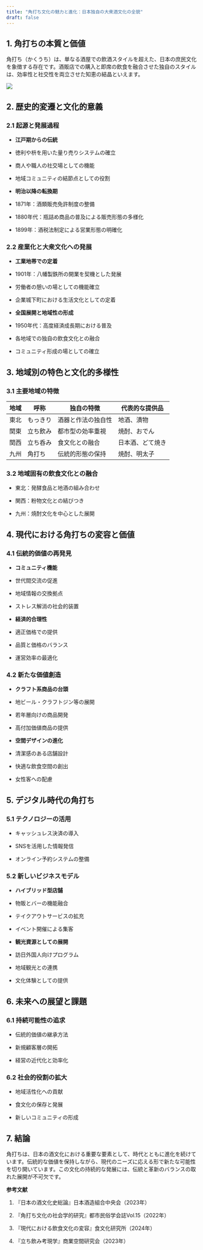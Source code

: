 ```yaml
---
title: "角打ち文化の魅力と進化：日本独自の大衆酒文化の全貌"
draft: false
---
```


## 1\. 角打ちの本質と価値

角打ち（かくうち）は、単なる酒屋での飲酒スタイルを超えた、日本の庶民文化を象徴する存在です。酒販店での購入と即席の飲食を融合させた独自のスタイルは、効率性と社交性を両立させた知恵の結晶といえます。

![](images/9d7c8e1373c3c5e3ef884a04997931d4996a2c4317a0d8bcf9c66250f9b8ec0e.png)

## 2\. 歴史的変遷と文化的意義

### 2.1 起源と発展過程

- **江戸期からの伝統**

- 徳利や枡を用いた量り売りシステムの確立

- 商人や職人の社交場としての機能

- 地域コミュニティの結節点としての役割

- **明治以降の転換期**

- 1871年：酒類販売免許制度の整備

- 1880年代：瓶詰め商品の普及による販売形態の多様化

- 1899年：酒税法制定による営業形態の明確化

### 2.2 産業化と大衆文化への発展

- **工業地帯での定着**

- 1901年：八幡製鉄所の開業を契機とした発展

- 労働者の憩いの場としての機能確立

- 企業城下町における生活文化としての定着

- **全国展開と地域性の形成**

- 1950年代：高度経済成長期における普及

- 各地域での独自の飲食文化との融合

- コミュニティ形成の場としての確立

## 3\. 地域別の特色と文化的多様性

### 3.1 主要地域の特徴

| 地域 | 呼称 | 独自の特徴 | 代表的な提供品 |
| --- | --- | --- | --- |
| 東北 | もっきり | 酒器と作法の独自性 | 地酒、漬物 |
| 関東 | 立ち飲み | 都市型の効率重視 | 焼酎、おでん |
| 関西 | 立ち呑み | 食文化との融合 | 日本酒、どて焼き |
| 九州 | 角打ち | 伝統的形態の保持 | 焼酎、明太子 |

### 3.2 地域固有の飲食文化との融合

- 東北：発酵食品と地酒の組み合わせ

- 関西：粉物文化との結びつき

- 九州：焼酎文化を中心とした展開

## 4\. 現代における角打ちの変容と価値

### 4.1 伝統的価値の再発見

- **コミュニティ機能**

- 世代間交流の促進

- 地域情報の交換拠点

- ストレス解消の社会的装置

- **経済的合理性**

- 適正価格での提供

- 品質と価格のバランス

- 運営効率の最適化

### 4.2 新たな価値創造

- **クラフト系商品の台頭**

- 地ビール・クラフトジン等の展開

- 若年層向けの商品開発

- 高付加価値商品の提供

- **空間デザインの進化**

- 清潔感のある店舗設計

- 快適な飲食空間の創出

- 女性客への配慮

## 5\. デジタル時代の角打ち

### 5.1 テクノロジーの活用

- キャッシュレス決済の導入

- SNSを活用した情報発信

- オンライン予約システムの整備

### 5.2 新しいビジネスモデル

- **ハイブリッド型店舗**

- 物販とバーの機能融合

- テイクアウトサービスの拡充

- イベント開催による集客

- **観光資源としての展開**

- 訪日外国人向けプログラム

- 地域観光との連携

- 文化体験としての提供

## 6\. 未来への展望と課題

### 6.1 持続可能性の追求

- 伝統的価値の継承方法

- 新規顧客層の開拓

- 経営の近代化と効率化

### 6.2 社会的役割の拡大

- 地域活性化への貢献

- 食文化の保存と発展

- 新しいコミュニティの形成

## 7\. 結論

角打ちは、日本の酒文化における重要な要素として、時代とともに進化を続けています。伝統的な価値を保持しながら、現代のニーズに応える形で新たな可能性を切り開いています。この文化の持続的な発展には、伝統と革新のバランスの取れた展開が不可欠です。

**参考文献**

1. 『日本の酒文化史総論』日本酒造組合中央会（2023年）

3. 『角打ち文化の社会学的研究』都市民俗学会誌Vol.15（2022年）

5. 『現代における飲食文化の変容』食文化研究所（2024年）

7. 『立ち飲み考現学』商業空間研究会（2023年）
